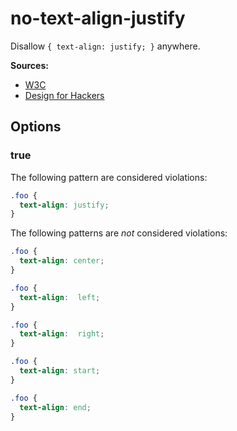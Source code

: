 # no-text-align-justify

Disallow `{ text-align: justify; }` anywhere.

**Sources:**

- [W3C](https://www.w3.org/TR/WCAG20-TECHS/G169.html)
- [Design for Hackers](https://designforhackers.com/blog/justify-text-html-css/)

## Options

### true

The following pattern are considered violations:

```css
.foo {
  text-align: justify;
}
```

The following patterns are _not_ considered violations:

```css
.foo {
  text-align: center;
}
```

```css
.foo {
  text-align:  left;
}
```

```css
.foo {
  text-align:  right;
}
```

```css
.foo {
  text-align: start;
}
```

```css
.foo {
  text-align: end;
}
```

